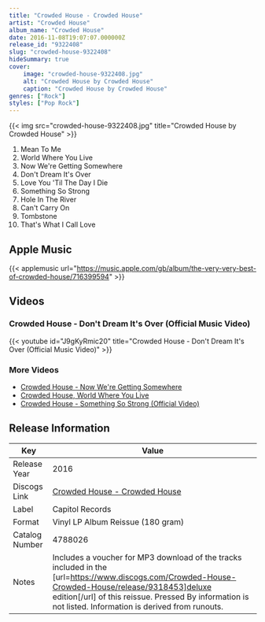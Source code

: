 ```yaml
---
title: "Crowded House - Crowded House"
artist: "Crowded House"
album_name: "Crowded House"
date: 2016-11-08T19:07:07.000000Z
release_id: "9322408"
slug: "crowded-house-9322408"
hideSummary: true
cover:
    image: "crowded-house-9322408.jpg"
    alt: "Crowded House by Crowded House"
    caption: "Crowded House by Crowded House"
genres: ["Rock"]
styles: ["Pop Rock"]
---
```


{{< img src="crowded-house-9322408.jpg" title="Crowded House by Crowded House" >}}

<!-- section break -->

1. Mean To Me
2. World Where You Live
3. Now We're Getting Somewhere
4. Don't Dream It's Over
5. Love You 'Til The Day I Die
6. Something So Strong
7. Hole In The River
8. Can't Carry On
9. Tombstone
10. That's What I Call Love

<!-- section break -->




## Apple Music
{{< applemusic url="https://music.apple.com/gb/album/the-very-very-best-of-crowded-house/716399594" >}}





## Videos
### Crowded House - Don't Dream It's Over (Official Music Video)
{{< youtube id="J9gKyRmic20" title="Crowded House - Don't Dream It's Over (Official Music Video)" >}}<br>

### More Videos

- [Crowded House - Now We're Getting Somewhere](https://www.youtube.com/watch?v=OmnDCPWxBFM)
- [Crowded House, World Where You Live](https://www.youtube.com/watch?v=gv33K1x7FVg)
- [Crowded House - Something So Strong (Official Video)](https://www.youtube.com/watch?v=WyBKzBtaKWM)


## Release Information
|  Key           | Value                                                |
| ---------------| ---------------------------------------------------- |
| Release Year   | 2016                                   |
| Discogs Link   | [Crowded House - Crowded House](https://www.discogs.com/release/9322408-Crowded-House-Crowded-House) |
| Label          | Capitol Records |
| Format         | Vinyl LP Album Reissue (180 gram) |
| Catalog Number | 4788026 |
| Notes | Includes a voucher for MP3 download of the tracks included in the [url=https://www.discogs.com/Crowded-House-Crowded-House/release/9318453]deluxe edition[/url] of this reissue.   Pressed By information is not listed. Information is derived from runouts.  |